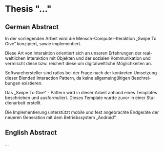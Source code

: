 # Thesis "..."

## German Abstract

In der vorliegenden Arbeit wird die Mensch-Computer-Iteraktion „Swipe To Give“ konzipiert, sowie implementiert.

Diese Art von Interaktion orientiert sich an unseren Erfahrungen der real-weltlichen Interaktion mit Objekten und der sozialen Kommunikation und vermischt diese bzw. reichert diese um digitalweltliche Möglichkeiten an.

Softwarehersteller sind ratlos bei der Frage nach der konkreten Umsetzung dieser Blended Interaction Pattern, da keine allgemeingültigen Beschrei-bungen existieren.

Das „Swipe To Give“ - Pattern wird in dieser Arbeit anhand eines Templates beschrieben und ausformuliert. Dieses Template wurde zuvor in einer Stu-dienarbeit erstellt.

Die Implementierung unterstützt mobile und fest angebrachte Endgeräte der neueren Generation mit dem Betriebssystem „Android“.


## English Abstract 

...